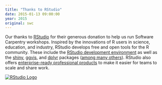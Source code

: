```yaml
---
title: "Thanks to RStudio"
date: 2015-01-13 09:00:00
year: 2015
original: swc
---
```

<p>
  Our thanks to <a href="http://www.rstudio.com">RStudio</a>
  for their generous donation to help us run Software Carpentry workshops.
  Inspired by the innovations of R users in science, education, and industry,
  RStudio develops free and open tools for the R community.
  These include the <a href="http://www.rstudio.com/products/rstudio/">RStudio development environment</a>
  as well as the <a href="http://shiny.rstudio.com/">shiny</a>,
  <a href="http://ggvis.rstudio.com/">ggvis</a>,
  and <a href="https://github.com/hadley/dplyr">dplyr</a> packages
  (<a href="http://www.rstudio.com/products/rpackages/">among many others</a>).
  RStudio also offers <a href="http://www.rstudio.com/products/">enterprise-ready professional products</a>
  to make it easier for teams to scale and share work.
</p>
<p>
  <a href="http://www.rstudio.com"><img src="{{'/files/2015/01/rstudio-medium.png' | relative_url}}" alt="RStudio Logo" class="centered"></a>
</p>
